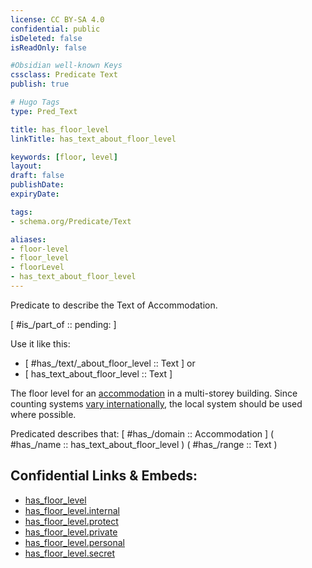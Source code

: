 ```yaml
---
license: CC BY-SA 4.0
confidential: public
isDeleted: false
isReadOnly: false

#Obsidian well-known Keys
cssclass: Predicate Text
publish: true

# Hugo Tags
type: Pred_Text

title: has_floor_level
linkTitle: has_text_about_floor_level

keywords: [floor, level]
layout: 
draft: false
publishDate:
expiryDate: 

tags:
- schema.org/Predicate/Text

aliases:
- floor-level
- floor_level
- floorLevel
- has_text_about_floor_level
---
```


Predicate to describe the Text of Accommodation.

[ #is_/part_of :: pending: ]

Use it like this: 
- [ #has_/text/_about_floor_level :: Text ] or 
- [ has_text_about_floor_level :: Text ] 

The floor level for an [accommodation](schema.org/Type/is_a_/place/accommodation.md) in a multi-storey building. Since counting
  systems [vary internationally](https://en.wikipedia.org/wiki/Storey#Consecutive_number_floor_designations), the local system should be used where possible.

Predicated describes that: 
[ #has_/domain  :: Accommodation ]
( #has_/name :: has_text_about_floor_level )
( #has_/range :: Text )



## Confidential Links & Embeds: 
- [has_floor_level](../../../../_public/schema.org/Predicate/Texts/has_floor_level.md) 
- [has_floor_level.internal](../../../../_internal/schema.org/Predicate/Texts/has_floor_level.internal.md) 
- [has_floor_level.protect](../../../../_protect/schema.org/Predicate/Texts/has_floor_level.protect.md) 
- [has_floor_level.private](../../../../_private/schema.org/Predicate/Texts/has_floor_level.private.md) 
- [has_floor_level.personal](../../../../_personal/schema.org/Predicate/Texts/has_floor_level.personal.md) 
- [has_floor_level.secret](../../../../_secret/schema.org/Predicate/Texts/has_floor_level.secret.md) 
